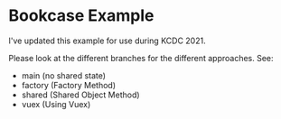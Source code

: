 # Bookcase Example

I've updated this example for use during KCDC 2021.

Please look at the different branches for the different approaches. See:

- main (no shared state)
- factory (Factory Method)
- shared (Shared Object Method)
- vuex (Using Vuex)